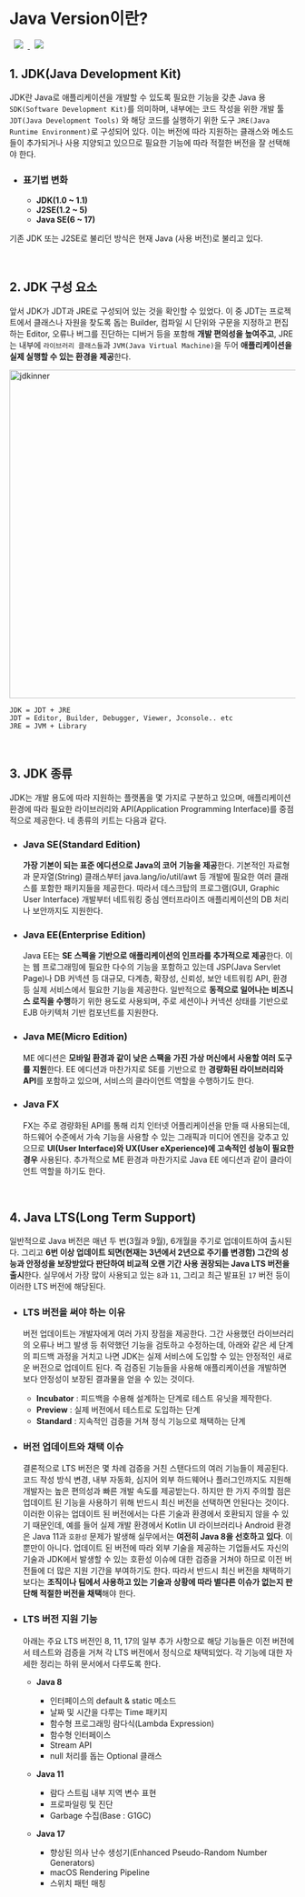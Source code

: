 # Java Version이란?
<a href="http://melonicedlatte.com/">
    <img src="https://img.shields.io/badge/Java-red"
        style="height : auto; margin-left : 8px; margin-right : 8px;"/>
    <img src="https://img.shields.io/badge/Version-orange"
        style="height : auto; margin-left : 8px; margin-right : 8px;"/>
</a>

## 1. JDK(Java Development Kit)
JDK란 Java로 애플리케이션을 개발할 수 있도록 필요한 기능을 갖춘 Java 용 `SDK(Software Development Kit)`를 의미하며, 
내부에는 코드 작성을 위한 개발 툴 `JDT(Java Development Tools)` 와 해당 코드를 실행하기 위한 도구 `JRE(Java Runtime Environment)`로 구성되어 있다. 
이는 버전에 따라 지원하는 클래스와 메소드들이 추가되거나 사용 지양되고 있으므로 필요한 기능에 따라 적절한 버전을 잘 선택해야 한다. 

  * ### 표기법 변화 ###
    * **JDK(1.0 ~ 1.1)**
    * **J2SE(1.2 ~ 5)**
    * **Java SE(6 ~ 17)**
  
기존 JDK 또는 J2SE로 불리던 방식은 현재 Java (사용 버전)로 불리고 있다.

<br>

## 2. JDK 구성 요소
앞서 JDK가 JDT과 JRE로 구성되어 있는 것을 확인할 수 있었다. 이 중 JDT는 프로젝트에서 클래스나 자원을 찾도록 돕는 Builder, 컴파일 시 단위와 
구문을 지정하고 편집하는 Editor, 오류나 버그를 진단하는 디버거 등을 포함해 **개발 편의성을 높여주고**, JRE는 내부에 `라이브러리 클래스들`과 
`JVM(Java Virtual Machine)`을 두어 **애플리케이션을 실제 실행할 수 있는 환경을 제공**한다. 

<img width="578" alt="jdkinner" src="https://user-images.githubusercontent.com/78818063/161191632-ba2c65c3-a1e0-4c29-8edb-ff7c6ebb1d16.png">

    JDK = JDT + JRE
    JDT = Editor, Builder, Debugger, Viewer, Jconsole.. etc
    JRE = JVM + Library

<br>

## 3. JDK 종류 ##
JDK는 개발 용도에 따라 지원하는 플랫폼을 몇 가지로 구분하고 있으며, 애플리케이션 환경에 따라 필요한 라이브러리와 API(Application Programming Interface)를 
중점적으로 제공한다. 네 종류의 키트는 다음과 같다.

  * ### Java SE(Standard Edition) ###
    **가장 기본이 되는 표준 에디션으로 Java의 코어 기능을 제공**한다. 기본적인 자료형과 문자열(String) 클래스부터 java.lang/io/util/awt 등 개발에 필요한 
    여러 클래스를 포함한 패키지들을 제공한다. 따라서 데스크탑의 프로그램(GUI, Graphic User Interface) 개발부터 네트워킹 중심 엔터프라이즈 애플리케이션의 DB 처리나 
    보안까지도 지원한다.   

  * ### Java EE(Enterprise Edition) ###
    Java EE는 **SE 스펙을 기반으로 애플리케이션의 인프라를 추가적으로 제공**한다. 이는 웹 프로그래밍에 필요한 다수의 기능을 포함하고 있는데 JSP(Java Servlet Page)나 
    DB 커넥션 등 대규모, 다계층, 확장성, 신뢰성, 보안 네트워킹 API, 환경 등 실제 서비스에서 필요한 기능을 제공한다. 일반적으로 **동적으로 일어나는 비즈니스 로직을 수행**하기 
    위한 용도로 사용되며, 주로 세션이나 커넥션 상태를 기반으로 EJB 아키텍처 기반 컴포넌트를 지원한다.  
  
  * ### Java ME(Micro Edition) ###
    ME 에디션은 **모바일 환경과 같이 낮은 스팩을 가진 가상 머신에서 사용할 여러 도구를 지원**한다. EE 에디션과 마찬가지로 SE를 기반으로 한 **경량화된 라이브러리와 API**를 
    포함하고 있으며, 서비스의 클라이언트 역할을 수행하기도 한다.  

  * ### Java FX ###
    FX는 주로 경량화된 API를 통해 리치 인터넷 어플리케이션을 만들 때 사용되는데, 하드웨어 수준에서 가속 기능을 사용할 수 있는 그래픽과 미디어 엔진을 갖추고 있으므로 
    **UI(User Interface)와 UX(User eXperience)에 고속적인 성능이 필요한 경우** 사용된다. 추가적으로 ME 환경과 마찬가지로 Java EE 에디션과 같이 클라이언트 
    역할을 하기도 한다.  
  
<br>

## 4. Java LTS(Long Term Support) ##
일반적으로 Java 버전은 매년 두 번(3월과 9월), 6개월을 주기로 업데이트하여 출시된다. 그리고 **6번 이상 업데이트 되면(현재는 3년에서 2년으로 주기를 변경함) 그간의 
성능과 안정성을 보장받았다 판단하여 비교적 오랜 기간 사용 권장되는 Java LTS 버전을 출시**한다. 실무에서 가장 많이 사용되고 있는 `8`과 `11`, 그리고 최근 발표된 
`17` 버전 등이 이러한 LTS 버전에 해당된다. 

  * ### LTS 버전을 써야 하는 이유 ###
    버전 업데이트는 개발자에게 여러 가지 장점을 제공한다. 그간 사용했던 라이브러리의 오류나 버그 발생 등 취약했던 기능을 검토하고 수정하는데, 
    아래와 같은 세 단계의 피드백 과정을 거치고 나면 JDK는 실제 서비스에 도입할 수 있는 안정적인 새로운 버전으로 업데이트 된다. 
    즉 검증된 기능들을 사용해 애플리케이션을 개발하면 보다 안정성이 보장된 결과물을 얻을 수 있는 것이다.
    
    * **Incubator** : 피드백을 수용해 설계하는 단계로 테스트 유닛을 제작한다.
    * **Preview** : 실제 버전에서 테스트로 도입하는 단계
    * **Standard** : 지속적인 검증을 거쳐 정식 기능으로 채택하는 단계  

  * ### 버전 업데이트와 채택 이슈 ###  
    결론적으로 LTS 버전은 몇 차례 검증을 거친 스탠다드의 여러 기능들이 제공된다. 코드 작성 방식 변경, 내부 자동화, 심지어 외부 하드웨어나 플러그인까지도 
    지원해 개발자는 높은 편의성과 빠른 개발 속도를 제공받는다. 하지만 한 가지 주의할 점은 업데이트 된 기능을 사용하기 위해 반드시 최신 버전을 선택하면 안된다는 
    것이다. 이러한 이유는 업데이트 된 버전에서는 다른 기술과 환경에서 호환되지 않을 수 있기 때문인데, 예를 들어 실제 개발 환경에서 Kotlin UI 라이브러리나 
    Android 환경은 Java 11과 `호환성` 문제가 발생해 실무에서는 **여전히 Java 8을 선호하고 있다**. 이뿐만이 아니다. 업데이트 된 버전에 따라 외부 기술을 
    제공하는 기업들서도 자신의 기술과 JDK에서 발생할 수 있는 호환성 이슈에 대한 검증을 거쳐야 하므로 이전 버전들에 더 많은 지원 기간을 부여하기도 한다. 따라서 반드시 
    최신 버전을 채택하기 보다는 **조직이나 팀에서 사용하고 있는 기술과 상황에 따라 별다른 이슈가 없는지 판단해 적절한 버전을 채택**해야 한다.
  
  * ### LTS 버전 지원 기능 ###
    아래는 주요 LTS 버전인 8, 11, 17의 일부 추가 사항으로 해당 기능들은 이전 버전에서 테스트와 검증을 거쳐 각 LTS 버전에서 정식으로 채택되었다. 
    각 기능에 대한 자세한 정리는 하위 문서에서 다루도록 한다.
  
      * **Java 8**
        * 인터페이스의 default & static 메소드
        * 날짜 및 시간을 다루는 Time 패키지
        * 함수형 프로그래밍 람다식(Lambda Expression)
        * 함수형 인터페이스  
        * Stream API
        * null 처리를 돕는 Optional 클래스
  
      * **Java 11**
        * 람다 스트림 내부 지역 변수 표현
        * 프로파일링 및 진단
        * Garbage 수집(Base : G1GC)
      
      * **Java 17**
        * 향상된 의사 난수 생성기(Enhanced Pseudo-Random Number Generators)
        * macOS Rendering Pipeline
        * 스위치 패턴 매칭
  
<br>
